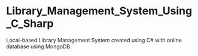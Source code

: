 # Library_Management_System_Using_C_Sharp
Local-based Library Management System created using C# with online database using MongoDB.
